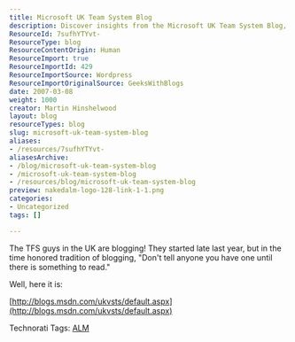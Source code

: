 ```yaml
---
title: Microsoft UK Team System Blog
description: Discover insights from the Microsoft UK Team System Blog, where TFS experts share valuable tips and updates on ALM. Join the conversation today!
ResourceId: 7sufhYTYvt-
ResourceType: blog
ResourceContentOrigin: Human
ResourceImport: true
ResourceImportId: 429
ResourceImportSource: Wordpress
ResourceImportOriginalSource: GeeksWithBlogs
date: 2007-03-08
weight: 1000
creator: Martin Hinshelwood
layout: blog
resourceTypes: blog
slug: microsoft-uk-team-system-blog
aliases:
- /resources/7sufhYTYvt-
aliasesArchive:
- /blog/microsoft-uk-team-system-blog
- /microsoft-uk-team-system-blog
- /resources/blog/microsoft-uk-team-system-blog
preview: nakedalm-logo-128-link-1-1.png
categories:
- Uncategorized
tags: []

---
```

The TFS guys in the UK are blogging! They started late last year, but in the time honored tradition of blogging, "Don't tell anyone you have one until there is something to read."

Well, here it is:

[http://blogs.msdn.com/ukvsts/default.aspx](http://blogs.msdn.com/ukvsts/default.aspx)

Technorati Tags: [ALM](http://technorati.com/tags/ALM)
